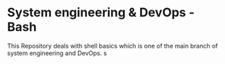 # System engineering & DevOps - Bash
This Repository deals with shell basics which is one of the main branch of system engineering and DevOps. s
